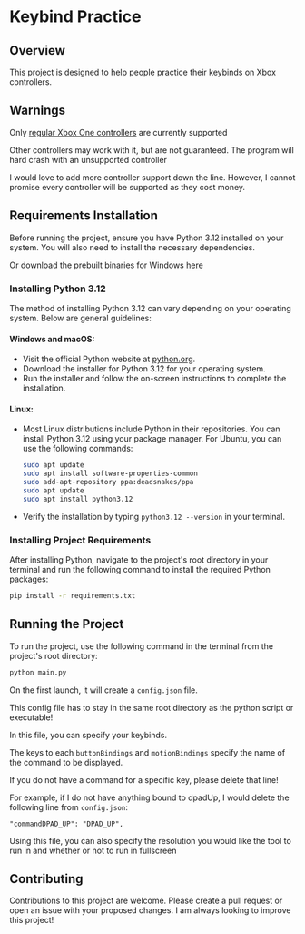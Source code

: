 
# Keybind Practice

## Overview
This project is designed to help people practice their keybinds on Xbox controllers.

## Warnings

Only [regular Xbox One controllers](https://www.amazon.com/dp/B08F43JG2B/ref=twister_B0B5HSCKPC?_encoding=UTF8&th=1) are currently supported

Other controllers may work with it, but are not guaranteed. The program will hard crash with an unsupported controller

I would love to add more controller support down the line. However, I cannot promise every controller will be supported as they cost money.

## Requirements Installation

Before running the project, ensure you have Python 3.12 installed on your system. You will also need to install the necessary dependencies.

Or download the prebuilt binaries for Windows [here](https://github.com/24rspires/Key-Bind-Practice/releases/tag/release)

### Installing Python 3.12

The method of installing Python 3.12 can vary depending on your operating system. Below are general guidelines:

#### Windows and macOS:
- Visit the official Python website at [python.org](https://www.python.org/downloads/).
- Download the installer for Python 3.12 for your operating system.
- Run the installer and follow the on-screen instructions to complete the installation.

#### Linux:
- Most Linux distributions include Python in their repositories. You can install Python 3.12 using your package manager. For Ubuntu, you can use the following commands:
    ```bash
    sudo apt update
    sudo apt install software-properties-common
    sudo add-apt-repository ppa:deadsnakes/ppa
    sudo apt update
    sudo apt install python3.12
    ```
- Verify the installation by typing `python3.12 --version` in your terminal.

### Installing Project Requirements

After installing Python, navigate to the project's root directory in your terminal and run the following command to install the required Python packages:

```bash
pip install -r requirements.txt
```

## Running the Project

To run the project, use the following command in the terminal from the project's root directory:

```bash
python main.py
```

On the first launch, it will create a `config.json` file.

This config file has to stay in the same root directory as the python script or executable!

In this file, you can specify your keybinds. 

The keys to each `buttonBindings` and `motionBindings` specify the name of the command to be displayed. 

If you do not have a command for a specific key, please delete that line!

For example, if I do not have anything bound to dpadUp, I would delete the following line from `config.json`:

`"commandDPAD_UP": "DPAD_UP",`

Using this file, you can also specify the resolution you would like the tool to run in and whether or not to run in fullscreen

## Contributing

Contributions to this project are welcome. Please create a pull request or open an issue with your proposed changes. I am always looking to improve this project!
